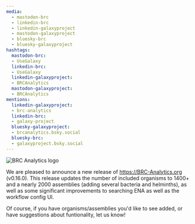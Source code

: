 ```yaml
---
media:
  - mastodon-brc
  - linkedin-brc
  - linkedin-galaxyproject
  - mastodon-galaxyproject
  - bluesky-brc
  - bluesky-galaxyproject
hashtags:
  mastodon-brc:
  - UseGalaxy
  linkedin-brc:
  - UseGalaxy
  linkedin-galaxyproject:
  - BRCAnalytics
  mastodon-galaxyproject:
  - BRCAnalytics
mentions:
  linkedin-galaxyproject:
  - brc-analytics 
  linkedin-brc:
  - galaxy-project
  bluesky-galaxyproject:
  - brcanalytics.bsky.social
  bluesky-brc:
  - galaxyproject.bsky.social
---
```

![BRC Analytics logo](https://galaxyproject.org/images/logos/brc.png)

We are pleased to announce a new release of https://BRC-Analytics.org (v0.16.0). This release updates the number of included organisms to 1400+ and a nearly 2000 assemblies (adding several bacteria and helminths), as well as some significant improvements to searching ENA as well as the workflow config UI.


Of course, if you have organisms/assemblies you'd like to see added, or have suggestions about funtionality, let us know!
